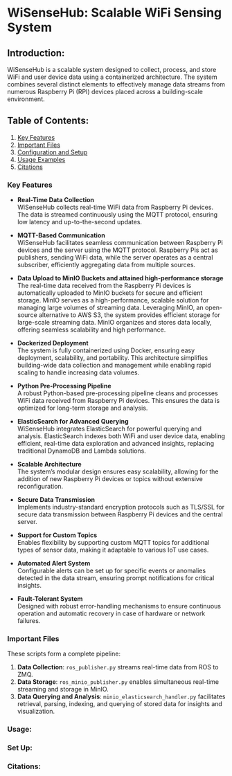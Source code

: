 # WiSenseHub: Scalable WiFi Sensing System

## Introduction:
WiSenseHub is a scalable system designed to collect, process, and store WiFi and user device data using a containerized architecture. The system combines several distinct elements to effectively manage data streams from numerous Raspberry Pi (RPI) devices placed across a building-scale environment.


## Table of Contents:
1. [Key Features](#key-features)
1. [Important Files](#important-files)
2. [Configuration and Setup](#configuration-and-setup)
3. [Usage Examples](#usage-examples)
4. [Citations](#citations)


### Key Features

- **Real-Time Data Collection**  
  WiSenseHub collects real-time WiFi data from Raspberry Pi devices. The data is streamed continuously using the MQTT protocol, ensuring low latency and up-to-the-second updates.

- **MQTT-Based Communication**  
  WiSenseHub facilitates seamless communication between Raspberry Pi devices and the server using the MQTT protocol. Raspberry Pis act as publishers, sending WiFi data, while the server operates as a central subscriber, efficiently aggregating data from multiple sources.

- **Data Upload to MinIO Buckets and attained high-performance storage**  
  The real-time data received from the Raspberry Pi devices is automatically uploaded to MinIO buckets for secure and efficient storage. MinIO serves as a high-performance, scalable solution for managing large volumes of streaming data.
  Leveraging MinIO, an open-source alternative to AWS S3, the system provides efficient storage for large-scale streaming data. MinIO organizes and stores data locally, offering seamless scalability and high performance.

- **Dockerized Deployment**  
  The system is fully containerized using Docker, ensuring easy deployment, scalability, and portability. This architecture simplifies building-wide data collection and management while enabling rapid scaling to handle increasing data volumes.

- **Python Pre-Processing Pipeline**  
  A robust Python-based pre-processing pipeline cleans and processes WiFi data received from Raspberry Pi devices. This ensures the data is optimized for long-term storage and analysis.

- **ElasticSearch for Advanced Querying**  
  WiSenseHub integrates ElasticSearch for powerful querying and analysis. ElasticSearch indexes both WiFi and user device data, enabling efficient, real-time data exploration and advanced insights, replacing traditional DynamoDB and Lambda solutions.

- **Scalable Architecture**  
  The system’s modular design ensures easy scalability, allowing for the addition of new Raspberry Pi devices or topics without extensive reconfiguration.

- **Secure Data Transmission**  
  Implements industry-standard encryption protocols such as TLS/SSL for secure data transmission between Raspberry Pi devices and the central server.

- **Support for Custom Topics**  
  Enables flexibility by supporting custom MQTT topics for additional types of sensor data, making it adaptable to various IoT use cases.

- **Automated Alert System**  
  Configurable alerts can be set up for specific events or anomalies detected in the data stream, ensuring prompt notifications for critical insights.

- **Fault-Tolerant System**  
  Designed with robust error-handling mechanisms to ensure continuous operation and automatic recovery in case of hardware or network failures.


### Important Files

These scripts form a complete pipeline:  
1. **Data Collection**: `ros_publisher.py` streams real-time data from ROS to ZMQ.  
2. **Data Storage**: `ros_minio_publisher.py` enables simultaneous real-time streaming and storage in MinIO.  
3. **Data Querying and Analysis**: `minio_elasticsearch_handler.py` facilitates retrieval, parsing, indexing, and querying of stored data for insights and visualization.  


### Usage:

### Set Up:

### Citations:

